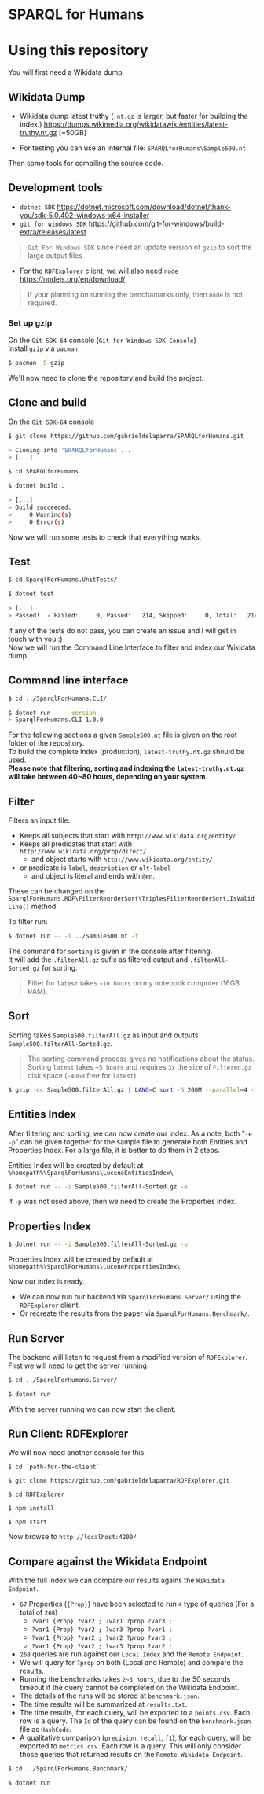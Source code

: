# SPARQL for Humans

# Using this repository

You will first need a Wikidata dump.

## Wikidata Dump

- Wikidata dump latest truthy (`.nt.gz` is larger, but faster for building the index.) https://dumps.wikimedia.org/wikidatawiki/entities/latest-truthy.nt.gz [~50GB]

- For testing you can use an internal file: `SPARQLforHumans\Sample500.nt`

Then some tools for compiling the source code.

## Development tools

- `dotnet SDK` https://dotnet.microsoft.com/download/dotnet/thank-you/sdk-5.0.402-windows-x64-installer
- `git for windows SDK` https://github.com/git-for-windows/build-extra/releases/latest
> `Git For Windows SDK` since need an update version of `gzip` to sort the large output files

- For the `RDFExplorer` client, we will also need `node` https://nodejs.org/en/download/
> If your planning on running the benchamarks only, then `node` is not required.

### Set up gzip
On the `Git SDK-64` console (`Git for Windows SDK Console`)\
Install `gzip` via `pacman`

``` bash
$ pacman -S gzip
```

We'll now need to clone the repository and build the project.

## Clone and build

On the `Git SDK-64` console
``` bash
$ git clone https://github.com/gabrieldelaparra/SPARQLforHumans.git

> Cloning into 'SPARQLforHumans'...
> [...]

$ cd SPARQLforHumans

$ dotnet build .

> [...]
> Build succeeded.
>     0 Warning(s)
>     0 Error(s)
```

Now we will run some tests to check that everything works.

## Test
``` bash
$ cd SparqlForHumans.UnitTests/

$ dotnet test

> [...]
> Passed!  - Failed:     0, Passed:   214, Skipped:     0, Total:   214, Duration: 9 s - SparqlForHumans.UnitTests.dll (netcoreapp3.1)
```

If any of the tests do not pass, you can create an issue and I will get in touch with you :)\
Now we will run the Command Line Interface to filter and index our Wikidata dump.

## Command line interface

``` bash
$ cd ../SparqlForHumans.CLI/

$ dotnet run -- --version
> SparqlForHumans.CLI 1.0.0
```

For the following sections a given `Sample500.nt` file is given on the root folder of the repository.\
To build the complete index (production), `latest-truthy.nt.gz` should be used.\
**Please note that filtering, sorting and indexing the `latest-truthy.nt.gz` will take between 40~80 hours, depending on your system.**

## Filter

Filters an input file:
- Keeps all subjects that start with `http://www.wikidata.org/entity/`
- Keeps all predicates that start with `http://www.wikidata.org/prop/direct/`
  - and object starts with `http://www.wikidata.org/entity/`
- or predicate is `label`, `description` or `alt-label`
  - and object is literal and ends with `@en`.

These can be changed on the `SparqlForHumans.RDF\FilterReorderSort\TriplesFilterReorderSort.IsValidLine()` method.

To filter run:
``` bash
$ dotnet run -- -i ../Sample500.nt -f
```

The command for `sorting` is given in the console after filtering.\
It will add the `.filterAll.gz` sufix as filtered output and `.filterAll-Sorted.gz` for sorting.

> Filter for `latest` takes `~10 hours` on my notebook computer (16GB RAM).

## Sort

Sorting takes `Sample500.filterAll.gz` as input and outputs `Sample500.filterAll-Sorted.gz`.

> The sorting command process gives no notifications about the status.\
> Sorting `latest` takes `~5 hours` and requires `3x` the size of `Filtered.gz` disk space (`~40GB` free for `latest`)

``` bash
$ gzip -dc Sample500.filterAll.gz | LANG=C sort -S 200M --parallel=4 -T tmp/ --compress-program=gzip | gzip > Sample500.filterAll-Sorted.gz
```

## Entities Index

After filtering and sorting, we can now create our index. As a note, both "`-e -p`" can be given together for the sample file to generate both Entities and Properties Index. For a large file, it is better to do them in 2 steps.

Entities Index will be created by default at `%homepath%\SparqlForHumans\LuceneEntitiesIndex\`

``` bash
$ dotnet run -- -i Sample500.filterAll-Sorted.gz -e
```

If `-p` was not used above, then we need to create the Properties Index.

## Properties Index

``` bash
$ dotnet run -- -i Sample500.filterAll-Sorted.gz -p
```
Properties Index will be created by default at `%homepath%\SparqlForHumans\LucenePropertiesIndex\`

Now our index is ready.
- We can now run our backend via `SparqlForHumans.Server/` using the `RDFExplorer` client.
- Or recreate the results from the paper via `SparqlForHumans.Benchmark/`.

## Run Server
The backend will listen to request from a modified version of `RDFExplorer`. First we will need to get the server running:

``` bash
$ cd ../SparqlForHumans.Server/

$ dotnet run
```

With the server running we can now start the client.

## Run Client: RDFExplorer

We will now need another console for this.

```
$ cd `path-for-the-client`

$ git clone https://github.com/gabrieldelaparra/RDFExplorer.git

$ cd RDFExplorer

$ npm install

$ npm start
```

Now browse to `http://localhost:4200/`

## Compare against the Wikidata Endpoint

With the full index we can compare our results agains the `Wikidata Endpoint`.
- `67` Properties (`{Prop}`) have been selected to run `4` type of queries (For a total of `268`)
  - `?var1 {Prop} ?var2 ; ?var1 ?prop ?var3 ;`
  - `?var1 {Prop} ?var2 ; ?var3 ?prop ?var1 ;`
  - `?var1 {Prop} ?var2 ; ?var2 ?prop ?var3 ;`
  - `?var1 {Prop} ?var2 ; ?var3 ?prop ?var2 ;`
- `268` queries are run against our `Local Index` and the `Remote Endpoint`.
- We will query for `?prop` on both (Local and Remote) and compare the results.
- Running the benchmarks takes `2~3 hours`, due to the 50 seconds timeout if the query cannot be completed on the Wikidata Endpoint.
- The details of the runs will be stored at `benchmark.json`.
- The time results will be summarized at `results.txt`.
- The time results, for each query, will be exported to a `points.csv`. Each row is a query. The `Id` of the query can be found on the `benchmark.json` file as `HashCode`.
- A qualitative comparison (`precision`, `recall`, `f1`), for each query, will be exported to `metrics.csv`. Each row is a query. This will only consider those queries that returned results on the `Remote Wikidata Endpoint`.

``` bash
$ cd ../SparqlForHumans.Benchmark/

$ dotnet run
```
